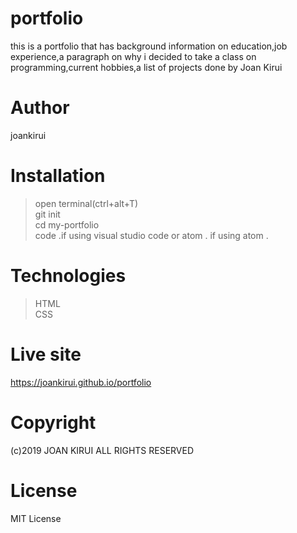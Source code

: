 # portfolio
this is a portfolio that has background information on education,job experience,a paragraph on why i decided to take a class on programming,current hobbies,a list of projects done by Joan Kirui

# Author
joankirui

# Installation
>open terminal(ctrl+alt+T)</br>
>git init</br>
>cd my-portfolio</br>
>code .if using visual studio code or atom . if using atom .</br>

# Technologies
>HTML</br>
>CSS

# Live site
https://joankirui.github.io/portfolio

# Copyright
(c)2019 JOAN KIRUI ALL RIGHTS RESERVED

# License
MIT License




